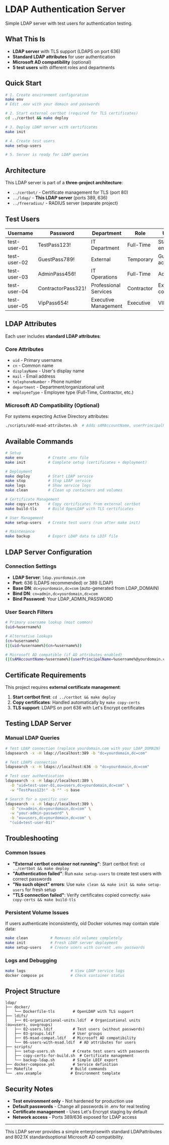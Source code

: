# LDAP Authentication Server

Simple LDAP server with test users for authentication testing.

## What This Is

- **LDAP server** with TLS support (LDAPS on port 636)
- **Standard LDAP attributes** for user authentication
- **Microsoft AD compatibility** (optional)
- **5 test users** with different roles and departments

## Quick Start

```bash
# 1. Create environment configuration
make env
# Edit .env with your domain and passwords

# 2. Start external certbot (required for TLS certificates)
cd ../certbot && make deploy

# 3. Deploy LDAP server with certificates
make init

# 4. Create test users
make setup-users

# 5. Server is ready for LDAP queries
```

## Architecture

This LDAP server is part of a **three-project architecture**:
- `../certbot/` - Certificate management for TLS (port 80)  
- `../ldap/` - **This LDAP server** (ports 389, 636)
- `../freeradius/` - RADIUS server (separate project)

## Test Users

| Username | Password | Department | Role | Use Case |
|----------|----------|------------|------|----------|
| test-user-01 | TestPass123! | IT Department | Full-Time | Standard employee |
| test-user-02 | GuestPass789! | External | Temporary | Guest access |
| test-user-03 | AdminPass456! | IT Operations | Full-Time | Administrator |
| test-user-04 | ContractorPass321! | Professional Services | Contractor | External contractor |
| test-user-05 | VipPass654! | Executive Management | Executive | VIP user |

## LDAP Attributes

Each user includes **standard LDAP attributes**:

### Core Attributes
- `uid` - Primary username
- `cn` - Common name  
- `displayName` - User's display name
- `mail` - Email address
- `telephoneNumber` - Phone number
- `department` - Department/organizational unit
- `employeeType` - Employee type (Full-Time, Contractor, etc.)

### Microsoft AD Compatibility (Optional)
For systems expecting Active Directory attributes:
```bash
./scripts/add-msad-attributes.sh  # Adds sAMAccountName, userPrincipalName
```

## Available Commands

```bash
# Setup
make env           # Create .env file
make init          # Complete setup (certificates + deployment)

# Deployment  
make deploy        # Start LDAP service
make stop          # Stop LDAP service
make logs          # Show service logs
make clean         # Clean up containers and volumes

# Certificate Management
make copy-certs    # Copy certificates from external certbot
make build-tls     # Build OpenLDAP with TLS certificates

# User Management  
make setup-users   # Create test users (run after make init)

# Maintenance
make backup        # Export LDAP data to LDIF file
```

## LDAP Server Configuration

### Connection Settings
- **LDAP Server**: `ldap.yourdomain.com`
- **Port**: 636 (LDAPS recommended) or 389 (LDAP)
- **Base DN**: `dc=yourdomain,dc=com` (auto-generated from LDAP_DOMAIN)
- **Bind DN**: `cn=admin,dc=yourdomain,dc=com`
- **Bind Password**: Your LDAP_ADMIN_PASSWORD

### User Search Filters
```bash
# Primary username lookup (most common)
(uid=%username%)

# Alternative lookups
(cn=%username%)
(|(uid=%username%)(cn=%username%))

# Microsoft AD compatible (if AD attributes enabled)
(|(sAMAccountName=%username%)(userPrincipalName=%username%@yourdomain.com))
```

## Certificate Requirements

This project requires **external certificate management**:

1. **Start certbot first**: `cd ../certbot && make deploy`
2. **Copy certificates**: Handled automatically by `make copy-certs`
3. **TLS support**: LDAPS on port 636 with Let's Encrypt certificates

## Testing LDAP Server

### Manual LDAP Queries
```bash
# Test LDAP connection (replace yourdomain.com with your LDAP_DOMAIN)
ldapsearch -x -H ldap://localhost:389 -b "dc=yourdomain,dc=com"

# Test LDAPS connection  
ldapsearch -x -H ldaps://localhost:636 -b "dc=yourdomain,dc=com"

# Test user authentication
ldapsearch -x -H ldap://localhost:389 \
  -D "uid=test-user-01,ou=users,dc=yourdomain,dc=com" \
  -w "TestPass123!" -b "" -s base

# Search for a specific user
ldapsearch -x -H ldap://localhost:389 \
  -D "cn=admin,dc=yourdomain,dc=com" \
  -w "your-admin-password" \
  -b "ou=users,dc=yourdomain,dc=com" \
  "(uid=test-user-01)"
```

## Troubleshooting

### Common Issues
- **"External certbot container not running"**: Start certbot first: `cd ../certbot && make deploy`
- **"Authentication failed"**: Run `make setup-users` to create test users with correct passwords
- **"No such object" errors**: Use `make clean && make init && make setup-users` for fresh setup
- **"TLS connection failed"**: Verify certificates copied correctly: `make copy-certs && make build-tls`

### Persistent Volume Issues
If users authenticate inconsistently, old Docker volumes may contain stale data:
```bash
make clean          # Removes old volumes completely
make init           # Fresh LDAP server deployment  
make setup-users    # Create users with current .env passwords
```

### Logs and Debugging
```bash
make logs                    # View LDAP service logs
docker compose ps            # Check container status
```

## Project Structure

```
ldap/
├── docker/
│   └── Dockerfile-tls        # OpenLDAP with TLS support
├── ldifs/
│   ├── 01-organizational-units.ldif  # Organizational units (ou=users, ou=groups)
│   ├── 02-users.ldif         # Test users (without passwords)
│   ├── 03-groups.ldif        # User groups
│   ├── 05-msad-compat.ldif   # Microsoft AD compatibility
│   └── 06-users-with-msad.ldif  # AD attributes for users
├── scripts/
│   ├── setup-users.sh        # Create test users with passwords
│   ├── copy-certs-for-build.sh  # Certificate management
│   └── backup-ldap.sh        # Simple LDIF export
├── docker-compose.yml        # Service definition
├── Makefile                 # Build commands
└── .env.example             # Environment template
```

## Security Notes

- **Test environment only** - Not hardened for production use
- **Default passwords** - Change all passwords in .env for real testing
- **Certificate management** - Uses Let's Encrypt staging by default
- **Network access** - Ports 389/636 exposed for LDAP access

---

This LDAP server provides a simple enterprisewith standard LDAPattributes and 802.1X standardsoptional Microsoft AD compatibility.